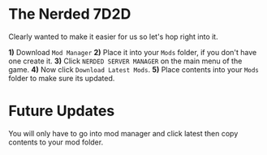 # The Nerded 7D2D
Clearly wanted to make it easier for us so let's hop right into it.

**1)** Download `Mod Manager`
**2)** Place it into your `Mods` folder, if you don't have one create it.
**3)** Click `NERDED SERVER MANAGER` on the main menu of the game.
**4)** Now click `Download Latest Mods`.
**5)** Place contents into your `Mods` folder to make sure its updated.

# Future Updates
You will only have to go into mod manager and click latest then copy contents to your mod folder.
